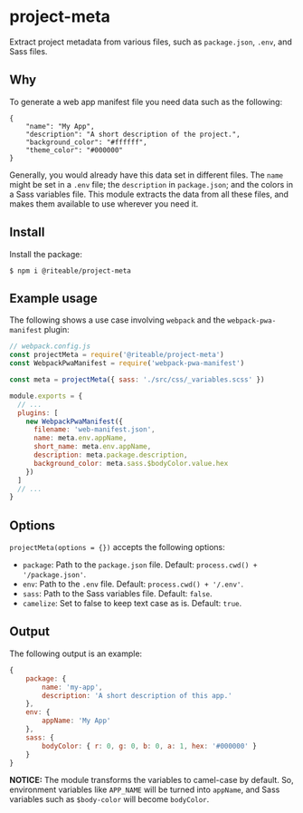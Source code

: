 # project-meta

Extract project metadata from various files, such as `package.json`, `.env`, and Sass files.

## Why

To generate a web app manifest file you need data such as the following:

```
{
    "name": "My App",
    "description": "A short description of the project.",
    "background_color": "#ffffff",
    "theme_color": "#000000"
}
```

Generally, you would already have this data set in different files. The `name` might be set in a `.env` file; the `description` in `package.json`; and the colors in a Sass variables file. This module extracts the data from all these files, and makes them available to use wherever you need it.

## Install

Install the package:

```
$ npm i @riteable/project-meta
```

## Example usage

The following shows a use case involving `webpack` and the `webpack-pwa-manifest` plugin:

```javascript
// webpack.config.js
const projectMeta = require('@riteable/project-meta')
const WebpackPwaManifest = require('webpack-pwa-manifest')

const meta = projectMeta({ sass: './src/css/_variables.scss' })

module.exports = {
  // ...
  plugins: [
    new WebpackPwaManifest({
      filename: 'web-manifest.json',
      name: meta.env.appName,
      short_name: meta.env.appName,
      description: meta.package.description,
      background_color: meta.sass.$bodyColor.value.hex
    })
  ]
  // ...
}

```

## Options

`projectMeta(options = {})` accepts the following options:

- `package`: Path to the `package.json` file. Default: `process.cwd() + '/package.json'`. 
- `env`: Path to the `.env` file. Default: `process.cwd() + '/.env'`.
- `sass`: Path to the Sass variables file. Default: `false`.
- `camelize`: Set to false to keep text case as is. Default: `true`.

## Output

The following output is an example:

```javascript
{
    package: {
        name: 'my-app',
        description: 'A short description of this app.'
    },
    env: {
        appName: 'My App'
    },
    sass: {
        bodyColor: { r: 0, g: 0, b: 0, a: 1, hex: '#000000' }
    }
}
```

**NOTICE:** The module transforms the variables to camel-case by default. So, environment variables like `APP_NAME` will be turned into `appName`, and Sass variables such as `$body-color` will become `bodyColor`.
